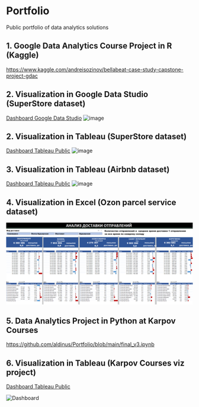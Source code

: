 # Portfolio
Public portfolio of data analytics solutions

## 1. Google Data Analytics Course Project in R (Kaggle)

https://www.kaggle.com/andreisozinov/bellabeat-case-study-capstone-project-gdac


## 2. Visualization in  Google Data Studio (SuperStore dataset)
[Dashboard Google Data Studio]( https://datastudio.google.com/s/lmeFIPry_20)
![image](https://user-images.githubusercontent.com/90471699/134238751-8aa30360-ce7b-43b8-acfc-5d9a9d8b90b7.png)


## 2. Visualization in  Tableau (SuperStore dataset)
 [Dashboard Tableau Public](https://public.tableau.com/views/MySuperstore_16329379007340/Dashboard1)
 ![image](https://github.com/aldinus/DE-101/blob/main/Module3/Tableau_Dashboard.png)

 
## 3. Visualization in  Tableau (Airbnb dataset)

[Dashboard Tableau Public]( https://public.tableau.com/views/airbnb_16332740965890/Dashboard)
![image](https://github.com/aldinus/DE-101/blob/main/Module3/Capstone.png)


## 4. Visualization in  Excel (Ozon parcel service dataset)

![image](https://github.com/aldinus/Portfolio/blob/main/ozon.png)


## 5. Data Analytics Project in Python at Karpov Courses
https://github.com/aldinus/Portfolio/blob/main/final_v3.ipynb

## 6. Visualization in  Tableau (Karpov Courses viz project)
[Dashboard Tableau Public](https://public.tableau.com/app/profile/andrey.sozinov/viz/KarpovDashboardPractice_16507146697090/Dashboard1)

<img width="937" alt="Dashboard" src="https://user-images.githubusercontent.com/90471699/195976083-7b61ee43-33c9-48d8-a2f4-4ac04ecaa697.png">
